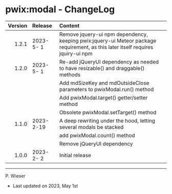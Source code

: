 # pwix:modal - ChangeLog

| Version | Release    | Content |
| ---:    | :---       | :---    |
| 1.2.1   | 2023- 5- 1 | Remove jquery-ui npm dependency, keeping pwix:jquery-ui Meteor package requirement, as this later itself requires jquiry-ui npm |
| 1.2.0   | 2023- 5- 1 | Re-add jQueryUI dependency as needed to have resizable() and draggable() methods |
|         |            | Add mdSizeKey and mdOutsideClose parameters to pwixModal.run() method |
|         |            | Add pwixModal.target() getter/setter method |
|         |            | Obsolete pwixModal.setTarget() method |
| 1.1.0   | 2023- 2-19 | A deep rewriting under the hood, letting several modals be stacked |
|         |            | add pwixModal.count() method |
|         |            | Remove jQueryUI dependency |
| 1.0.0   | 2023- 2- 2 | Initial release |

---
P. Wieser
- Last updated on 2023, May 1st
